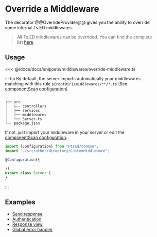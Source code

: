 # Override a Middleware

The decorator @@OverrideProvider@@ gives you the ability to override some internal Ts.ED middlewares.

> All Ts.ED middlewares can be overrided. You can find the complete list [here](/api/index.md?query=keywords_Middleware|type_class).

## Usage

<<< @/docs/docs/snippets/middlewares/override-middleware.ts

::: tip
By default, the server imports automatically your middlewares matching with this rule `${rootDir}/middlewares/**/*.ts` (See [componentScan configuration](/configuration.md)).

```
.
├── src
│   ├── controllers
│   ├── services
│   ├── middlewares
│   └── Server.ts
└── package.json
```

If not, just import your middleware in your server or edit the [componentScan configuration](/configuration.md).

```typescript
import {Configuration} from "@tsed/common";
import "./src/other/directory/CustomMiddleware";

@Configuration({
  ...
})
export class Server {
}
```
:::

## Examples

* [Send response](/docs/middlewares/override/send-response.md)
* [Authentication](/docs/middlewares/override/authentication.md)
* [Response view](/docs/middlewares/override/response-view.md)
* [Global error handler](/docs/middlewares/override/global-error-handler.md)

